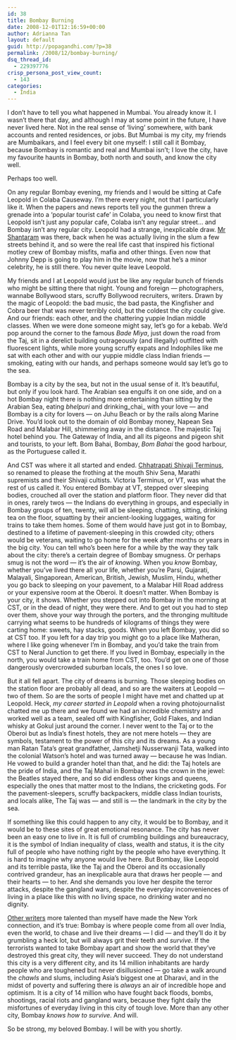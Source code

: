 ```yaml
---
id: 38
title: Bombay Burning
date: 2008-12-01T12:16:59+00:00
author: Adrianna Tan
layout: default
guid: http://popagandhi.com/?p=38
permalink: /2008/12/bombay-burning/
dsq_thread_id:
  - 229397776
crisp_persona_post_view_count:
  - 143
categories:
  - India
---
```

I don’t have to tell you what happened in Mumbai. You already know it. I wasn’t there that day, and although I may at some point in the future, I have never lived here. Not in the real sense of ‘living’ somewhere, with bank accounts and rented residences, or jobs. But Mumbai is my city, my friends are Mumbaikars, and I feel every bit one myself: I still call it Bombay, because Bombay is romantic and real and Mumbai isn’t; I love the city, have my favourite haunts in Bombay, both north and south, and know the city well.

Perhaps too well.

On any regular Bombay evening, my friends and I would be sitting at Cafe Leopold in Colaba Causeway. I’m there every night, not that I particularly like it. When the papers and news reports tell you the gunmen threw a grenade into a ‘popular tourist cafe’ in Colaba, you need to know first that Leopold isn’t just any popular cafe, Colaba isn’t any regular street… and Bombay isn’t any regular city. Leopold had a strange, inexplicable draw. [Mr Shantaram](http://en.wikipedia.org/wiki/Shantaram_(novel)) was there, back when he was actually living in the slum a few streets behind it, and so were the real life cast that inspired his fictional motley crew of Bombay misfits, mafia and other things. Even now that Johnny Depp is going to play him in the movie, now that he’s a minor celebrity, he is still there. You never quite leave Leopold.

My friends and I at Leopold would just be like any regular bunch of friends who might be sitting there that night. Young and foreign — photographers, wannabe Bollywood stars, scruffy Bollywood recruiters, writers. Drawn by the magic of Leopold: the bad music, the bad pasta, the Kingfisher and Cobra beer that was never terribly cold, but the coldest the city could give. And our friends: each other, and the chattering yuppie Indian middle classes. When we were done someone might say, let’s go for a kebab. We’d pop around the corner to the famous _Bade Miya_, just down the road from the Taj, sit in a derelict building outrageously (and illegally) outfitted with fluorescent lights, while more young scruffy expats and Indophiles like me sat with each other and with our yuppie middle class Indian friends — smoking, eating with our hands, and perhaps someone would say let’s go to the sea.

Bombay is a city by the sea, but not in the usual sense of it. It’s beautiful, but only if you look hard. The Arabian sea engulfs it on one side, and on a hot Bombay night there is nothing more entertaining than sitting by the Arabian Sea, eating _bhelpuri_ and drinking_chai_ with your love — and Bombay is a city for lovers — on Juhu Beach or by the rails along Marine Drive. You’d look out to the domain of old Bombay money, Napean Sea Road and Malabar Hill, shimmering away in the distance. The majestic Taj hotel behind you. The Gateway of India, and all its pigeons and pigeon shit and tourists, to your left. Bom Bahai, Bombay, _Bom Bahai_ the good harbour, as the Portuguese called it.

And CST was where it all started and ended. [Chhatrapati Shivaji Terminus](http://en.wikipedia.org/wiki/Chhatrapati_Shivaji_Terminus), so renamed to please the frothing at the mouth Shiv Sena, Marathi supremists and their Shivaji cultists. Victoria Terminus, or VT, was what the rest of us called it. You entered Bombay at VT, stepped over sleeping bodies, crouched all over the station and platform floor. They never did that in ones, rarely twos — the Indians do everything in groups, and especially in Bombay groups of ten, twenty, will all be sleeping, chatting, sitting, drinking tea on the floor, squatting by their ancient-looking luggages, waiting for trains to take them homes. Some of them would have just got in to Bombay, destined to a lifetime of pavement-sleeping in this crowded city; others would be veterans, waiting to go home for the week after months or years in the big city. You can tell who’s been here for a while by the way they talk about the city: there’s a certain degree of Bombay smugness. Or perhaps smug is not the word — it’s the air of _knowing_. When you _know_ Bombay, whether you’ve lived there all your life, whether you’re Parsi, Gujarati, Malayali, Singaporean, American, British, Jewish, Muslim, Hindu, whether you go back to sleeping on your pavement, to a Malabar Hill Road address or your expensive room at the Oberoi. It doesn’t matter. When Bombay is your city, it shows. Whether you stepped out into Bombay in the morning at CST, or in the dead of night, they were there. And to get out you had to step over them, shove your way through the porters, and the thronging multitude carrying what seems to be hundreds of kilograms of things they were carting home: sweets, hay stacks, goods. When you left Bombay, you did so at CST too. If you left for a day trip you might go to a place like Matheran, where I like going whenever I’m in Bombay, and you’d take the train from CST to Neral Junction to get there. If you lived in Bombay, especially in the north, you would take a train home from CST, too. You’d get on one of those dangerously overcrowded suburban locals, the ones I so love.

But it all fell apart. The city of dreams is burning. Those sleeping bodies on the station floor are probably all dead, and so are the waiters at Leopold — two of them. So are the sorts of people I might have met and chatted up at Leopold. Heck, _my career started in Leopold_ when a roving photojournalist chatted me up there and we found we had an incredible chemistry and worked well as a team, sealed off with Kingfisher, Gold Flakes, and Indian whisky at Gokul just around the corner. I never went to the Taj or to the Oberoi but as India’s finest hotels, they are not mere hotels — they are symbols, testament to the power of this city and its dreams. As a young man Ratan Tata’s great grandfather, Jamshetji Nusserwanji Tata, walked into the colonial Watson’s hotel and was turned away — because he was Indian. He vowed to build a grander hotel than that, and he did: the Taj hotels are the pride of India, and the Taj Mahal in Bombay was the crown in the jewel: the Beatles stayed there, and so did endless other kings and queens, especially the ones that matter most to the Indians, the cricketing gods. For the pavement-sleepers, scruffy backpackers, middle class Indian tourists, and locals alike, The Taj was — and still is — the landmark in the city by the sea.

If something like this could happen to any city, it would be to Bombay, and it would be to these sites of great emotional resonance. The city has never been an easy one to live in. It is full of crumbling buildings and bureaucracy, it is the symbol of Indian inequality of class, wealth and status, it is the city full of people who have nothing right by the people who have everything. It is hard to imagine why anyone would live here. But Bombay, like Leopold and its terrible pasta, like the Taj and the Oberoi and its occasionally contrived grandeur, has an inexplicable aura that draws her people — and their hearts — to her. And she demands you love her despite the terror attacks, despite the gangland wars, despite the everyday inconveniences of living in a place like this with no living space, no drinking water and no dignity.

[Other writers](http://www.suketumehta.com/) more talented than myself have made the New York connection, and it’s true: Bombay is where people come from all over India, even the world, to chase and live their dreams — I did — and they’ll do it by grumbling a heck lot, but will always grit their teeth and _survive_. If the terrorists wanted to take Bombay apart and show the world that they’ve destroyed this great city, they will never succeed. They do not understand this city is a very different city, and its 14 million inhabitants are hardy people who are toughened but never disillusioned — go take a walk around the _chawls_ and slums, including Asia’s biggest one at Dharavi, and in the midst of poverty and suffering there is _always_ an air of incredible hope and optimism. It is a city of 14 million who have fought back floods, bombs, shootings, racial riots and gangland wars, because they fight daily the misfortunes of everyday living in this city of tough love. More than any other city, Bombay _knows how to survive_. And will.

So be strong, my beloved Bombay. I will be with you shortly.
